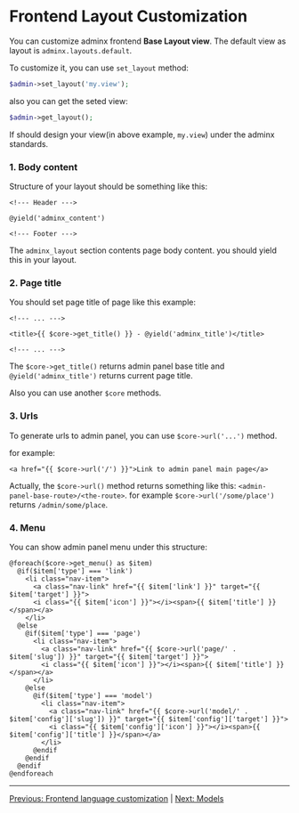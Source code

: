 # Frontend Layout Customization
You can customize adminx frontend **Base Layout view**. The default view as layout is `adminx.layouts.default`.

To customize it, you can use `set_layout` method:

```php
$admin->set_layout('my.view');
```

also you can get the seted view:

```php
$admin->get_layout();
```

If should design your view(in above example, `my.view`) under the adminx standards.

### 1. Body content
Structure of your layout should be something like this:

```blade
<!--- Header --->

@yield('adminx_content')

<!--- Footer --->
```

The `adminx_layout` section contents page body content. you should yield this in your layout.

### 2. Page title
You should set page title of page like this example:

```blade
<!--- ... --->

<title>{{ $core->get_title() }} - @yield('adminx_title')</title>

<!--- ... --->
```

The `$core->get_title()` returns admin panel base title and `@yield('adminx_title')` returns current page title.

Also you can use another `$core` methods.

### 3. Urls
To generate urls to admin panel, you can use `$core->url('...')` method.

for example:

```blade
<a href="{{ $core->url('/') }}">Link to admin panel main page</a>
```

Actually, the `$core->url()` method returns something like this: `<admin-panel-base-route>/<the-route>`. for example `$core->url('/some/place')` returns `/admin/some/place`.

### 4. Menu
You can show admin panel menu under this structure:

```blade
@foreach($core->get_menu() as $item)
  @if($item['type'] === 'link')
    <li class="nav-item">
      <a class="nav-link" href="{{ $item['link'] }}" target="{{ $item['target'] }}">
      <i class="{{ $item['icon'] }}"></i><span>{{ $item['title'] }}</span></a>
    </li>
  @else
    @if($item['type'] === 'page')
      <li class="nav-item">
        <a class="nav-link" href="{{ $core->url('page/' . $item['slug']) }}" target="{{ $item['target'] }}">
        <i class="{{ $item['icon'] }}"></i><span>{{ $item['title'] }}</span></a>
      </li>
    @else
      @if($item['type'] === 'model')
        <li class="nav-item">
          <a class="nav-link" href="{{ $core->url('model/' . $item['config']['slug']) }}" target="{{ $item['config']['target'] }}">
          <i class="{{ $item['config']['icon'] }}"></i><span>{{ $item['config']['title'] }}</span></a>
        </li>
      @endif
    @endif
  @endif
@endforeach
```

---

[Previous: Frontend language customization](02_lang.md) | [Next: Models](04_models.md)
